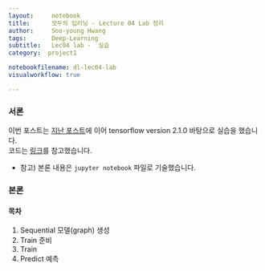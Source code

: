 ```yaml
---
layout:     notebook
title:      모두의 딥러닝 - Lecture 04 Lab 정리
author:     Soo-young Hwang
tags: 		Deep-Learning
subtitle:  	Lec04 lab -  실습
category:  project1

notebookfilename: dl-lec04-lab     
visualworkflow: true

---
```



### 서론
이번 포스트는 [지난 포스트](https://swimminghwang.github.io/project1/2020/08/10/dl-lec04/)에 이어 tensorflow version 2.1.0 바탕으로 실습을 했습니다.    
코드는 [링크](https://github.com/hunkim/DeepLearningZeroToAll/blob/master/tf2/tf2-04-1-multi_variable_linear_regression.py)를 참고했습니다.   

- 참고) 본론 내용은 `jupyter notebook` 파일로 기술했습니다.   


### 본론

#### 목차


1. Sequential 모델(graph) 생성
2. Train 준비
3. Train
4. Predict 예측








